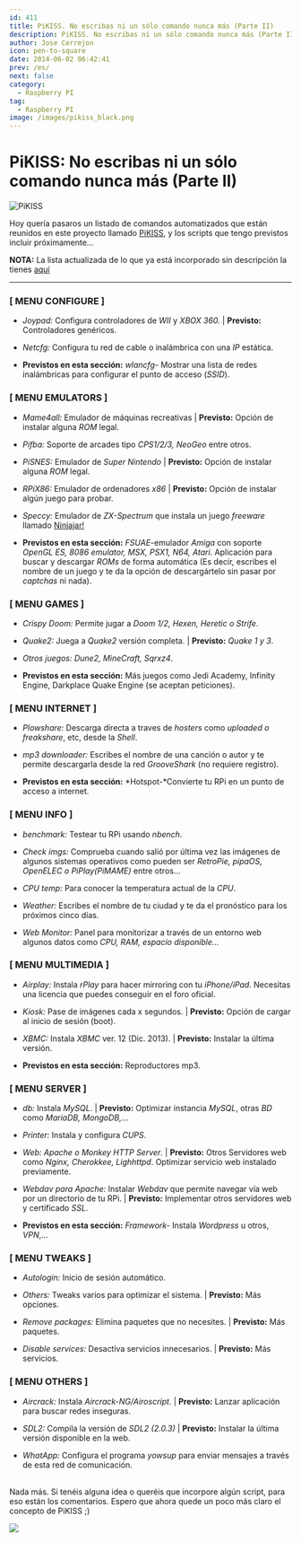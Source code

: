 ```yaml
---
id: 411
title: PiKISS. No escribas ni un sólo comando nunca más (Parte II)
description: PiKISS. No escribas ni un sólo comando nunca más (Parte II)
author: Jose Cerrejon
icon: pen-to-square
date: 2014-06-02 06:42:41
prev: /es/
next: false
category:
  - Raspberry PI
tag:
  - Raspberry PI
image: /images/pikiss_black.png
---
```


# PiKISS: No escribas ni un sólo comando nunca más (Parte II)

![PiKISS](/images/pikiss_black.png)

Hoy quería pasaros un listado de comandos automatizados que están reunidos en este proyecto llamado [PiKISS](/post.php?id=409), y los scripts que tengo previstos incluir próximamente...

**NOTA:** La lista actualizada de lo que ya está incorporado sin descripción la tienes [aquí](https://raw.githubusercontent.com/jmcerrejon/PiKISS/master/CHANGELOG)
- - -
###  [ MENU CONFIGURE ]

* *Joypad:* Configura controladores de *WII* y *XBOX 360.* | **Previsto:** Controladores genéricos.

* *Netcfg:* Configura tu red de cable o inalámbrica con una *IP* estática.

* **Previstos en esta sección:** *wlancfg-* Mostrar una lista de redes inalámbricas para configurar el punto de acceso (*SSID*).

###  [ MENU EMULATORS ]

* *Mame4all:* Emulador de máquinas recreativas | **Previsto:** Opción de instalar alguna *ROM* legal.

* *Pifba:* Soporte de arcades tipo *CPS1/2/3, NeoGeo* entre otros.

* *PiSNES:* Emulador de *Super Nintendo* | **Previsto:** Opción de instalar alguna *ROM* legal.

* *RPiX86:* Emulador de ordenadores *x86* | **Previsto:** Opción de instalar algún juego para probar.

* *Speccy:* Emulador de *ZX-Spectrum* que instala un juego *freeware* llamado [Ninjajar!](http://www.mojontwins.com/juegos_mojonos/ninjajar/)

* **Previstos en esta sección:** *FSUAE*-emulador *Amiga* con soporte *OpenGL ES, 8086 emulator, MSX, PSX1, N64, Atari*. Aplicación para buscar y descargar *ROMs* de forma automática (Es decir, escribes el nombre de un juego y te da la opción de descargártelo sin pasar por *captchas* ni nada).

###  [ MENU GAMES ]

* *Crispy Doom:* Permite jugar a *Doom 1/2, Hexen, Heretic o Strife*. 

* *Quake2:* Juega a *Quake2* versión completa. | **Previsto:** *Quake 1 y 3*.

* *Otros juegos: Dune2, MineCraft, Sqrxz4*.

* **Previstos en esta sección:** Más juegos como Jedi Academy, Infinity Engine, Darkplace Quake Engine (se aceptan peticiones).

###  [ MENU INTERNET ]

* *Plowshare:* Descarga directa a traves de *hosters* como *uploaded o freakshare*, etc, desde la *Shell*.

* *mp3 downloader:* Escribes el nombre de una canción o autor y te permite descargarla desde la red *GrooveShark* (no requiere registro).

* **Previstos en esta sección:** *Hotspot-*Convierte tu RPi en un punto de acceso a internet.

###  [ MENU INFO ]

* *benchmark:* Testear tu RPi usando *nbench*.

* *Check imgs:* Comprueba cuando salió por última vez las imágenes de algunos sistemas operativos como pueden ser *RetroPie, pipaOS, OpenELEC o PiPlay(PiMAME)* entre otros...

* *CPU temp:* Para conocer la temperatura actual de la *CPU*.

* *Weather:* Escribes el nombre de tu ciudad y te da el pronóstico para los próximos cinco días.

* *Web Monitor:* Panel para monitorizar a través de un entorno web algunos datos como *CPU, RAM, espacio disponible...*

###  [ MENU MULTIMEDIA ]

* *Airplay:* Instala *rPlay* para hacer mirroring con tu *iPhone/iPad*. Necesitas una licencia que puedes conseguir en el foro oficial.

* *Kiosk:* Pase de imágenes cada x segundos. | **Previsto:** Opción de cargar al inicio de sesión (boot).

* *XBMC:* Instala *XBMC* ver. 12 (Dic. 2013). | **Previsto:** Instalar la última versión.

* **Previstos en esta sección:** Reproductores mp3.

###   [ MENU SERVER ]

* *db:* Instala *MySQL*. | **Previsto:** Optimizar instancia *MySQL*, otras *BD* como *MariaDB, MongoDB,*...

* *Printer:* Instala y configura *CUPS*.

* *Web:* *Apache o Monkey HTTP Server*. | **Previsto:** Otros Servidores web como *Nginx, Cherokkee, Lighhttpd*. Optimizar servicio web instalado previamente.

* *Webdav para Apache:* Instalar *Webdav* que permite navegar vía web por un directorio de tu RPi. | **Previsto:** Implementar otros servidores web y certificado *SSL*.

* **Previstos en esta sección:**  *Framework-* Instala *Wordpress* u otros, *VPN*,...

###   [ MENU TWEAKS ]

* *Autologin:* Inicio de sesión automático.

* *Others:* Tweaks varios para optimizar el sistema. | **Previsto:** Más opciones.

* *Remove packages:* Elimina paquetes que no necesites. | **Previsto:** Más paquetes.

* *Disable services:* Desactiva servicios innecesarios. | **Previsto:** Más servicios.

###   [ MENU OTHERS ]

* *Aircrack:* Instala *Aircrack-NG/Airoscript*. | **Previsto:** Lanzar aplicación para buscar redes inseguras.

* *SDL2:* Compila la versión de *SDL2 (2.0.3)* | **Previsto:** Instalar la última versión disponible en la web.

* *WhatApp:* Configura el programa *yowsup* para enviar mensajes a través de esta red de comunicación.

<br />
Nada más. Si tenéis alguna idea o queréis que incorpore algún script, para eso están los comentarios. Espero que ahora quede un poco más claro el concepto de PiKISS ;)

<a href="https://www.paypal.com/cgi-bin/webscr?cmd=_donations&business=ulysess%40gmail%2ecom&lc=GB&item_name=PiKISS%20proyect&currency_code=EUR&bn=PP%2dDonationsBF%3abtn_donate_SM%2egif%3aNonHosted"><img src="https://www.paypalobjects.com/en_GB/i/btn/btn_donate_SM.gif" /></a>
